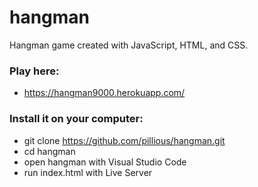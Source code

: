 # hangman

Hangman game created with JavaScript, HTML, and CSS.

### Play here:
- https://hangman9000.herokuapp.com/

### Install it on your computer:
- git clone https://github.com/pillious/hangman.git
- cd hangman
- open hangman with Visual Studio Code
- run index.html with Live Server